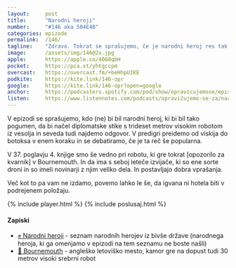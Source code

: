 ```yaml
---
layout: 	post
title:  	"Narodni heroji"
number: 	"#146 aka S04E40"
categories:	epizode
permalink:	/146/
tagline: 	"Zdravo. Tokrat se sprašujemo, če je narodni heroj res tak narodni heroj, za kakršnega se izdaja. In: kaj je bilo z igvano."
image:		/assets/img/146@2x.jpg
apple:		https://apple.co/4068qbH
pocket:		https://pca.st/yhtgccpm
overcast:	https://overcast.fm/+beHhpUIKE
podkite:	https://kite.link/146-opr
google:		https://kite.link/146-opr?open=google
anchor:		https://podcasters.spotify.com/pod/show/opravicujemose/episodes/Narodni-heroji-e209enl
listen:		https://www.listennotes.com/podcasts/opravičujemo-se-za/narodni-heroji-8a9FjVG5h-e/embed/
---
```


V epizodi se sprašujemo, kdo (ne) bi bil narodni heroj, ki bi bil tako pogumen, da bi načel diplomatske stike s trideset metrov visokim robotom iz vesolja in seveda tudi najdemo odgovor. V predigri preidemo od viskija do botoksa v enem koraku in se debatiramo, če je ta reč še popularna. 

V 37. poglavju 4. knjige smo še vedno pri robotu, ki gre tokrat [opozorilo za kvarnik] v Bournemouth. In da ima s seboj leteče izvijače, ki so ene sorte droni in so imeli novinarji z njim veliko dela. In postavljajo dobra vprašanja. 

Več kot to pa vam ne izdamo, povemo lahko le še, da igvana ni hotela biti v podrejenem položaju. 

{% include player.html %}
{% include poslusaj.html %}

<!--break-->

#### Zapiski

- [✊ Narodni heroji](https://sl.wikipedia.org/wiki/Red_Narodnega_heroja) - seznam narodnih herojev iz bivše države (narodnega heroja, ki ga omenjamo v epizodi na tem seznamu ne boste našli) 
- [🌅 Bournemouth](https://en.wikipedia.org/wiki/Bournemouth) - angleško letoviško mesto, kamor gre na dopust tudi 30 metrov visoki srebrni robot 